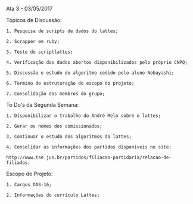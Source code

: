 Ata 3 - 03/05/2017

Tópicos de Discussão:

    1. Pesquisa de scripts de dados do lattes;
    
    2. Scrapper em ruby;
    
    3. Teste do scriptlattes;
    
    4. Verificação dos dados abertos disponibilizados pelo próprio CNPQ;
    
    5. Discussão e estudo do algoritmo cedido pelo aluno Nobayashi;
    
    6. Termino de estruturação do escopo do projeto;
    
    7. Consolidação dos membros do grupo;
 
To Do's da Segunda Semana:

    1. Disponibilizar o trabalho do André Melo sobre o lattes;
    
    2. Gerar os nomes dos comissionados;
    
    3. Continuar o estudo dos algoritmos do lattes;
    
    4. Consolidar as informações dos partidos disponiveis no site:
    
    http://www.tse.jus.br/partidos/filiacao-partidaria/relacao-de-filiados;
    
Escopo do Projeto:

    1. Cargos DAS-16;
    
    2. Informações do currículo Lattes;
    
    
    
    
